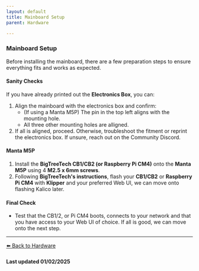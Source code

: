 ```yaml
---
layout: default
title: Mainboard Setup
parent: Hardware

---
```


### Mainboard Setup

Before installing the mainboard, there are a few preparation steps to ensure everything fits and works as expected.

#### Sanity Checks

If you have already printed out the **Electronics Box**, you can:

1. Align the mainboard with the electronics box and confirm:
   - (If using a Manta M5P) The pin in the top left aligns with the mounting hole.
   - All three other mounting holes are alligned.
2. If all is aligned, proceed. Otherwise, troubleshoot the fitment or reprint the electronics box. If unsure, reach out on the Community Discord.

#### Manta M5P

1. Install the **BigTreeTech CB1/CB2 (or Raspberry Pi CM4)** onto the **Manta M5P** using 4 **M2.5 x 6mm screws**.
2. Following **BigTreeTech's instructions**, flash your **CB1/CB2** or **Raspberry Pi CM4** with **Klipper** and your preferred Web UI, we can move onto flashing Kalico later.

#### Final Check
- Test that the CB1/2, or Pi CM4 boots, connects to your network and that you have access to your Web UI of choice. If all is good, we can move onto the next step.

---

[⬅️ Back to Hardware](../hardware)

#### Last updated 01/02/2025